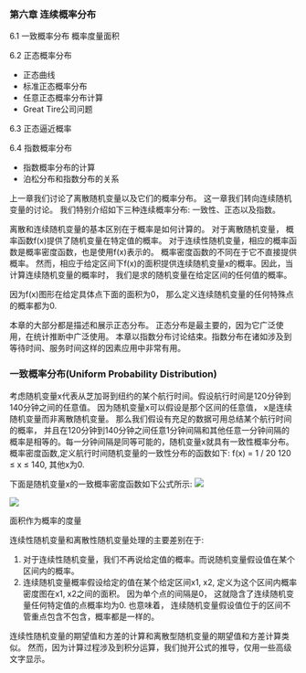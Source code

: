 ### 第六章 连续概率分布
  6.1 一致概率分布
  概率度量面积
  
  6.2 正态概率分布
  * 正态曲线
  * 标准正态概率分布
  * 任意正态概率分布计算
  * Great Tire公司问题
  
  6.3 正态逼近概率

  6.4 指数概率分布
  * 指数概率分布的计算
  * 泊松分布和指数分布的关系
  
  上一章我们讨论了离散随机变量以及它们的概率分布。 这一章我们转向连续随机变量的讨论。 我们特别介绍如下三种连续概率分布: 一致性、正态以及指数。

  离散和连续随机变量的基本区别在于概率是如何计算的。 对于离散随机变量， 概率函数f(x)提供了随机变量在特定值的概率。 对于连续性随机变量，相应的概率函数是概率密度函数，也是使用f(x)表示的。 概率密度函数的不同在于它不直接提供概率。 然而，相应于给定区间下f(x)的面积提供连续随机变量x的概率。因此，当计算连续随机变量的概率时， 我们是求的随机变量在给定区间的任何值的概率。
  
  因为f(x)图形在给定具体点下面的面积为0， 那么定义连续随机变量的任何特殊点的概率都为0. 
  
  本章的大部分都是描述和展示正态分布。 正态分布是最主要的，因为它广泛使用，在统计推断中广泛使用。 本章以指数分布讨论结束。指数分布在诸如涉及到等待时间、服务时间这样的因素应用中非常有用。
  
### 一致概率分布(Uniform Probability Distribution)
  考虑随机变量x代表从芝加哥到纽约的某个航行时间。假设航行时间是120分钟到140分钟之间的任意值。 因为随机变量x可以假设是那个区间的任意值， x是连续随机变量而非离散随机变量。 那么我们假设有充足的数据可用总结某个航行时间的概率， 并且在120分钟到140分钟之间任意1分钟间隔和其他任意一分钟间隔的概率是相等的。每一分钟间隔是同等可能的，随机变量x就具有一致性概率分布。 概率密度函数,定义航行时间随机变量的一致性分布的函数如下:
  f(x) = 1 / 20 120 ≤ x ≤ 140, 其他x为0.
  
  下面是随机变量x的一致概率密度函数如下公式所示:
  ![](https://github.com/walkerqiao/walkman/blob/master/docs/da/sfbe_cont_uniform_prob_function.png)
  
  ![](https://github.com/walkerqiao/walkman/blob/master/docs/da/sfbe_cont_uniform_prob_graph.png)
  
  面积作为概率的度量
  
  连续性随机变量和离散性随机变量处理的主要差别在于:
  1. 对于连续性随机变量，我们不再说给定值的概率。而说随机变量假设值在某个区间内的概率。
  2. 连续随机变量概率假设给定的值在某个给定区间x1, x2, 定义为这个区间内概率密度图在x1, x2之间的面积。 因为单个点的间隔是0， 这就隐含了连续随机变量任何特定值的点概率均为0. 也意味着， 连续随机变量假设值位于的区间不管重点包含不包含，概率都是一样的。
  
  连续性随机变量的期望值和方差的计算和离散型随机变量的期望值和方差计算类似。 然而，因为计算过程涉及到积分运算，我们抛开公式的推导，仅用一些高级文字显示。

  
